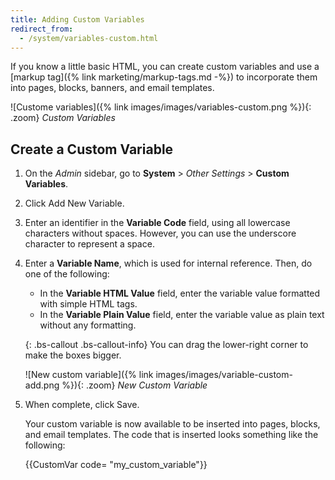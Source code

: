 ```yaml
---
title: Adding Custom Variables
redirect_from: 
  - /system/variables-custom.html
---
```


If you know a little basic HTML, you can create custom variables and use a [markup tag]({% link marketing/markup-tags.md -%}) to incorporate them into pages, blocks, banners, and email templates.

![Custome variables]({% link images/images/variables-custom.png %}){: .zoom}
_Custom Variables_

## Create a Custom Variable

1. On the _Admin_ sidebar, go to **System** > _Other Settings_ > **Custom Variables**.

1. Click <span class="btn">Add New Variable</span>.

1. Enter an identifier in the **Variable Code** field, using all lowercase characters without spaces. However, you can use the underscore character to represent a space.

1. Enter a **Variable Name**, which is used for internal reference. Then, do one of the following:

   - In the **Variable HTML Value** field, enter the variable value formatted with simple HTML tags. 
   - In the **Variable Plain Value** field, enter the variable value as plain text without any formatting.

    {: .bs-callout .bs-callout-info}
    You can drag the lower-right corner to make the boxes bigger.

    ![New custom variable]({% link images/images/variable-custom-add.png %}){: .zoom}
    _New Custom Variable_

1. When complete, click <span class="btn">Save</span>.
   
   Your custom variable is now available to be inserted into pages, blocks, and email templates.  The code that is inserted looks something like the following:

   <!-- {%- raw -%} -->

    {{CustomVar code= "my_custom_variable"}}

  <!-- {% endraw %} -->
  
